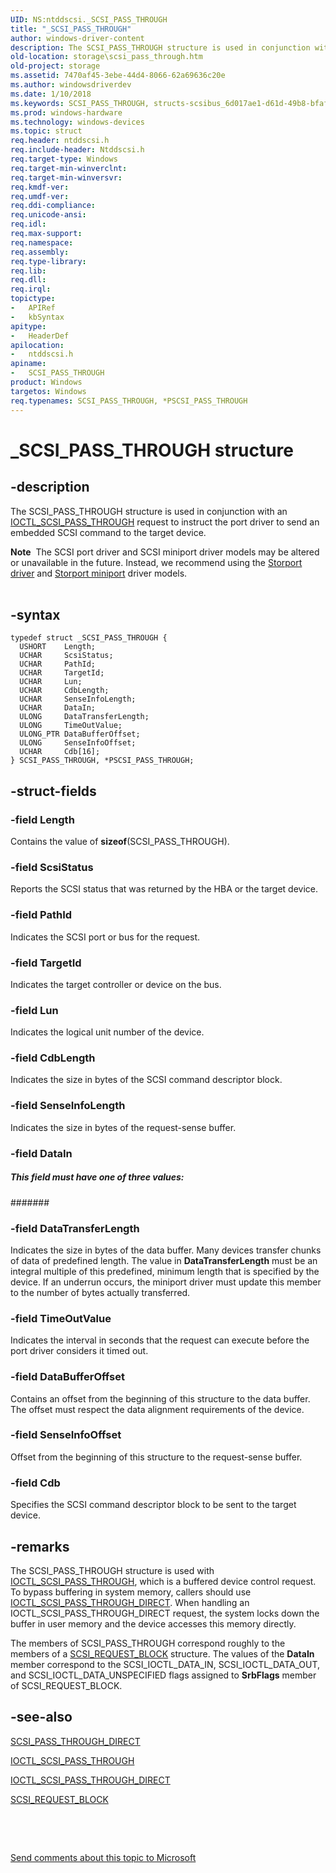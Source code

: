 ```yaml
---
UID: NS:ntddscsi._SCSI_PASS_THROUGH
title: "_SCSI_PASS_THROUGH"
author: windows-driver-content
description: The SCSI_PASS_THROUGH structure is used in conjunction with an IOCTL_SCSI_PASS_THROUGH request to instruct the port driver to send an embedded SCSI command to the target device.
old-location: storage\scsi_pass_through.htm
old-project: storage
ms.assetid: 7470af45-3ebe-44d4-8066-62a69636c20e
ms.author: windowsdriverdev
ms.date: 1/10/2018
ms.keywords: SCSI_PASS_THROUGH, structs-scsibus_6d017ae1-d61d-49b8-bfaf-b6b15341732b.xml, *PSCSI_PASS_THROUGH, ntddscsi/PSCSI_PASS_THROUGH, SCSI_PASS_THROUGH structure [Storage Devices], ntddscsi/SCSI_PASS_THROUGH, _SCSI_PASS_THROUGH, PSCSI_PASS_THROUGH, PSCSI_PASS_THROUGH structure pointer [Storage Devices], storage.scsi_pass_through
ms.prod: windows-hardware
ms.technology: windows-devices
ms.topic: struct
req.header: ntddscsi.h
req.include-header: Ntddscsi.h
req.target-type: Windows
req.target-min-winverclnt: 
req.target-min-winversvr: 
req.kmdf-ver: 
req.umdf-ver: 
req.ddi-compliance: 
req.unicode-ansi: 
req.idl: 
req.max-support: 
req.namespace: 
req.assembly: 
req.type-library: 
req.lib: 
req.dll: 
req.irql: 
topictype:
-	APIRef
-	kbSyntax
apitype:
-	HeaderDef
apilocation:
-	ntddscsi.h
apiname:
-	SCSI_PASS_THROUGH
product: Windows
targetos: Windows
req.typenames: SCSI_PASS_THROUGH, *PSCSI_PASS_THROUGH
---
```


# _SCSI_PASS_THROUGH structure


## -description


The SCSI_PASS_THROUGH structure is used in conjunction with an <a href="..\ntddscsi\ni-ntddscsi-ioctl_scsi_pass_through.md">IOCTL_SCSI_PASS_THROUGH</a> request to instruct the port driver to send an embedded SCSI command to the target device. 
<div class="alert"><b>Note</b>  The SCSI port driver and SCSI miniport driver models may be altered or unavailable in the future. Instead, we recommend using the <a href="https://msdn.microsoft.com/en-us/windows/hardware/drivers/storage/storport-driver">Storport driver</a> and <a href="https://msdn.microsoft.com/en-us/windows/hardware/drivers/storage/storport-miniport-drivers">Storport miniport</a> driver models.</div><div> </div>

## -syntax


````
typedef struct _SCSI_PASS_THROUGH {
  USHORT    Length;
  UCHAR     ScsiStatus;
  UCHAR     PathId;
  UCHAR     TargetId;
  UCHAR     Lun;
  UCHAR     CdbLength;
  UCHAR     SenseInfoLength;
  UCHAR     DataIn;
  ULONG     DataTransferLength;
  ULONG     TimeOutValue;
  ULONG_PTR DataBufferOffset;
  ULONG     SenseInfoOffset;
  UCHAR     Cdb[16];
} SCSI_PASS_THROUGH, *PSCSI_PASS_THROUGH;
````


## -struct-fields




### -field Length

Contains the value of <b>sizeof</b>(SCSI_PASS_THROUGH).  


### -field ScsiStatus

Reports the SCSI status that was returned by the HBA or the target device. 


### -field PathId

Indicates the SCSI port or bus for the request. 


### -field TargetId

Indicates the target controller or device on the bus.  


### -field Lun

Indicates the logical unit number of the device. 


### -field CdbLength

Indicates the size in bytes of the SCSI command descriptor block. 


### -field SenseInfoLength

Indicates the size in bytes of the request-sense buffer. 


### -field DataIn



#####  This field must have one of three values:



####### 


### -field DataTransferLength

Indicates the size in bytes of the data buffer. Many devices transfer chunks of data of predefined length. The value in <b>DataTransferLength</b> must be an integral multiple of this predefined, minimum length that is specified by the device. If an underrun occurs, the miniport driver must update this member to the number of bytes actually transferred.


### -field TimeOutValue

Indicates the interval in seconds that the request can execute before the port driver considers it timed out.


### -field DataBufferOffset

Contains an offset from the beginning of this structure to the data buffer. The offset must respect the data alignment requirements of the device.


### -field SenseInfoOffset

Offset from the beginning of this structure to the request-sense buffer. 


### -field Cdb

Specifies the SCSI command descriptor block to be sent to the target device. 


## -remarks



The SCSI_PASS_THROUGH structure is used with <a href="..\ntddscsi\ni-ntddscsi-ioctl_scsi_pass_through.md">IOCTL_SCSI_PASS_THROUGH</a>, which is a buffered device control request. To bypass buffering in system memory, callers should use <a href="..\ntddscsi\ni-ntddscsi-ioctl_scsi_pass_through_direct.md">IOCTL_SCSI_PASS_THROUGH_DIRECT</a>. When handling an IOCTL_SCSI_PASS_THROUGH_DIRECT request, the system locks down the buffer in user memory and the device accesses this memory directly. 

The members of SCSI_PASS_THROUGH correspond roughly to the members of a <a href="..\srb\ns-srb-_scsi_request_block.md">SCSI_REQUEST_BLOCK</a> structure. The values of the <b>DataIn</b> member correspond to the SCSI_IOCTL_DATA_IN, SCSI_IOCTL_DATA_OUT, and SCSI_IOCTL_DATA_UNSPECIFIED flags assigned to <b>SrbFlags</b> member of SCSI_REQUEST_BLOCK. 




## -see-also

<a href="..\ntddscsi\ns-ntddscsi-_scsi_pass_through_direct.md">SCSI_PASS_THROUGH_DIRECT</a>



<a href="..\ntddscsi\ni-ntddscsi-ioctl_scsi_pass_through.md">IOCTL_SCSI_PASS_THROUGH</a>



<a href="..\ntddscsi\ni-ntddscsi-ioctl_scsi_pass_through_direct.md">IOCTL_SCSI_PASS_THROUGH_DIRECT</a>



<a href="..\srb\ns-srb-_scsi_request_block.md">SCSI_REQUEST_BLOCK</a>



 

 

<a href="mailto:wsddocfb@microsoft.com?subject=Documentation%20feedback [storage\storage]:%20SCSI_PASS_THROUGH structure%20 RELEASE:%20(1/10/2018)&amp;body=%0A%0APRIVACY STATEMENT%0A%0AWe use your feedback to improve the documentation. We don't use your email address for any other purpose, and we'll remove your email address from our system after the issue that you're reporting is fixed. While we're working to fix this issue, we might send you an email message to ask for more info. Later, we might also send you an email message to let you know that we've addressed your feedback.%0A%0AFor more info about Microsoft's privacy policy, see http://privacy.microsoft.com/en-us/default.aspx." title="Send comments about this topic to Microsoft">Send comments about this topic to Microsoft</a>

